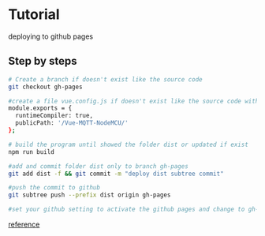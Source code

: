 # Tutorial
deploying to github pages 

## Step by steps

``` bash
# Create a branch if doesn't exist like the source code
git checkout gh-pages

#create a file vue.config.js if doesn't exist like the source code with contains
module.exports = {
  runtimeCompiler: true,
  publicPath: '/Vue-MQTT-NodeMCU/'
};

# build the program until showed the folder dist or updated if exist
npm run build

#add and commit folder dist only to branch gh-pages
git add dist -f && git commit -m "deploy dist subtree commit"

#push the commit to github 
git subtree push --prefix dist origin gh-pages

#set your github setting to activate the github pages and change to gh-pages branch
```

[reference](https://medium.com/@Roli_Dori/deploy-vue-cli-3-project-to-github-pages-ebeda0705fbd)

